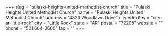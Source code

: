 +++
slug = "pulaski-heights-united-methodist-church"
title = "Pulaski Heights United Methodist Church"
name = "Pulaski Heights United Methodist Church"
address = "4823 Woodlawn Drive"
cityIndexKey = "city-ar-little-rock"
city = "Little Rock"
state = "AR"
postal = "72205"
website = ""
phone = "501 664-3600"
fax = ""
+++
